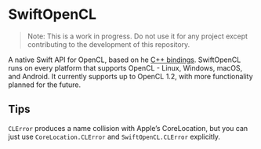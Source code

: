 # SwiftOpenCL

> Note: This is a work in progress. Do not use it for any project except contributing to the development of this repository.

A native Swift API for OpenCL, based on he [C++ bindings](https://github.com/KhronosGroup/OpenCL-CLHPP). SwiftOpenCL runs on every platform that supports OpenCL - Linux, Windows, macOS, and Android. It currently supports up to OpenCL 1.2, with more functionality planned for the future.

## Tips

`CLError` produces a name collision with Apple’s CoreLocation, but you can just use `CoreLocation.CLError` and `SwiftOpenCL.CLError` explicitly.

